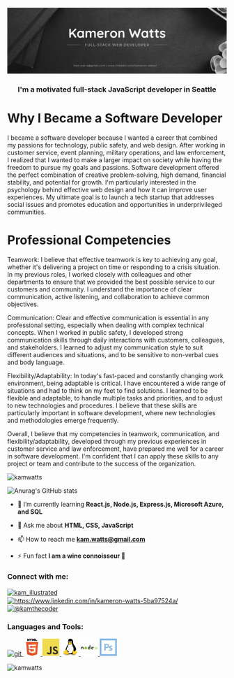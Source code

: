 <img src="./banner.png"></img>
<h3 align="center">I'm a motivated full-stack JavaScript developer in Seattle</h3>

# Why I Became a Software Developer

I became a software developer because I wanted a career that combined my passions for technology, public safety, and web design. After working in customer service, event planning, military operations, and law enforcement, I realized that I wanted to make a larger impact on society while having the freedom to pursue my goals and passions. Software development offered the perfect combination of creative problem-solving, high demand, financial stability, and potential for growth. I'm particularly interested in the psychology behind effective web design and how it can improve user experiences. My ultimate goal is to launch a tech startup that addresses social issues and promotes education and opportunities in underprivileged communities.

# Professional Competencies

Teamwork: I believe that effective teamwork is key to achieving any goal, whether it's delivering a project on time or responding to a crisis situation. In my previous roles, I worked closely with colleagues and other departments to ensure that we provided the best possible service to our customers and community. I understand the importance of clear communication, active listening, and collaboration to achieve common objectives.

Communication: Clear and effective communication is essential in any professional setting, especially when dealing with complex technical concepts. When I worked in public safety, I developed strong communication skills through daily interactions with customers, colleagues, and stakeholders. I learned to adjust my communication style to suit different audiences and situations, and to be sensitive to non-verbal cues and body language.

Flexibility/Adaptability: In today's fast-paced and constantly changing work environment, being adaptable is critical. I have encountered a wide range of situations and had to think on my feet to find solutions. I learned to be flexible and adaptable, to handle multiple tasks and priorities, and to adjust to new technologies and procedures. I believe that these skills are particularly important in software development, where new technologies and methodologies emerge frequently.

Overall, I believe that my competencies in teamwork, communication, and flexibility/adaptability, developed through my previous experiences in customer service and law enforcement, have prepared me well for a career in software development. I'm confident that I can apply these skills to any project or team and contribute to the success of the organization.

<p align="left"> <img src="https://komarev.com/ghpvc/?username=kamwatts&label=Profile%20views&color=0e75b6&style=flat" alt="kamwatts" /> </p>

![Anurag's GitHub stats](https://github-readme-stats.vercel.app/api?username=KamWatts&show_icons=true&theme=merko)

- 🌱 I’m currently learning **React.js, Node.js, Express.js, Microsoft Azure, and SQL**

- 💬 Ask me about **HTML, CSS, JavaScript**

- 📫 How to reach me **kam.watts@gmail.com**

- ⚡ Fun fact **I am a wine connoisseur 🍷**

<h3 align="left">Connect with me:</h3>
<p align="left">
<a href="https://twitter.com/kam_illustrated" target="blank"><img align="center" src="https://raw.githubusercontent.com/rahuldkjain/github-profile-readme-generator/master/src/images/icons/Social/twitter.svg" alt="kam_illustrated" height="30" width="40" /></a>
<a href="https://linkedin.com/in/https://www.linkedin.com/in/kameron-watts-5ba97524a/" target="blank"><img align="center" src="https://raw.githubusercontent.com/rahuldkjain/github-profile-readme-generator/master/src/images/icons/Social/linked-in-alt.svg" alt="https://www.linkedin.com/in/kameron-watts-5ba97524a/" height="30" width="40" /></a>
<a href="https://instagram.com/@kamthecoder" target="blank"><img align="center" src="https://raw.githubusercontent.com/rahuldkjain/github-profile-readme-generator/master/src/images/icons/Social/instagram.svg" alt="@kamthecoder" height="30" width="40" /></a>
</p>

<h3 align="left">Languages and Tools:</h3>
<p align="left"> <a href="https://git-scm.com/" target="_blank" rel="noreferrer"> <img src="https://www.vectorlogo.zone/logos/git-scm/git-scm-icon.svg" alt="git" width="40" height="40"/> </a> <a href="https://www.w3.org/html/" target="_blank" rel="noreferrer"> <img src="https://raw.githubusercontent.com/devicons/devicon/master/icons/html5/html5-original-wordmark.svg" alt="html5" width="40" height="40"/> </a> <a href="https://developer.mozilla.org/en-US/docs/Web/JavaScript" target="_blank" rel="noreferrer"> <img src="https://raw.githubusercontent.com/devicons/devicon/master/icons/javascript/javascript-original.svg" alt="javascript" width="40" height="40"/> </a> <a href="https://www.linux.org/" target="_blank" rel="noreferrer"> <img src="https://raw.githubusercontent.com/devicons/devicon/master/icons/linux/linux-original.svg" alt="linux" width="40" height="40"/> </a> <a href="https://nodejs.org" target="_blank" rel="noreferrer"> <img src="https://raw.githubusercontent.com/devicons/devicon/master/icons/nodejs/nodejs-original-wordmark.svg" alt="nodejs" width="40" height="40"/> </a> <a href="https://www.photoshop.com/en" target="_blank" rel="noreferrer"> <img src="https://raw.githubusercontent.com/devicons/devicon/master/icons/photoshop/photoshop-line.svg" alt="photoshop" width="40" height="40"/> </a> </p>


<p><img align="center" src="https://github-readme-streak-stats.herokuapp.com/?user=kamwatts&" alt="kamwatts" /></p>

